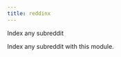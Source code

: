 ```yaml
---
title: reddinx
---
```


<div class="lead">Index any subreddit</div>

Index any subreddit with this module.
